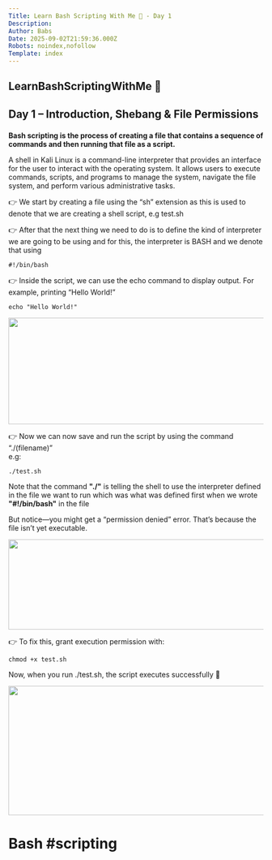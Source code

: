 ```yaml
---
Title: Learn Bash Scripting With Me 🚀 - Day 1
Description: 
Author: Babs
Date: 2025-09-02T21:59:36.000Z
Robots: noindex,nofollow
Template: index
---
```

<h2>
  
  
  LearnBashScriptingWithMe 🚀
</h2>

<h2>
  
  
  Day 1 – Introduction, Shebang &amp; File Permissions
</h2>

<p><strong>Bash scripting is the process of creating a file that contains a sequence of commands and then running that file as a script.</strong></p>

<p>A shell in Kali Linux is a command-line interpreter that provides an interface for the user to interact with the operating system. It allows users to execute commands, scripts, and programs to manage the system, navigate the file system, and perform various administrative tasks.</p>

<p>👉 We start by creating a file using the “sh” extension as this is used to denote that we are creating a shell script, e.g test.sh</p>

<p>👉 After that the next thing we need to do is to define the kind of interpreter we are going to be using and for this, the interpreter is BASH and we denote that using<br>
</p>

<div class="highlight js-code-highlight">
<pre class="highlight plaintext"><code>#!/bin/bash
</code></pre>

</div>



<p>👉 Inside the script, we can use the echo command to display output. For example, printing “Hello World!”<br>
</p>

<div class="highlight js-code-highlight">
<pre class="highlight plaintext"><code>echo "Hello World!"
</code></pre>

</div>



<p><a href="https://media2.dev.to/dynamic/image/width=800%2Cheight=%2Cfit=scale-down%2Cgravity=auto%2Cformat=auto/https%3A%2F%2Fdev-to-uploads.s3.amazonaws.com%2Fuploads%2Farticles%2F98ewoghtt5q1lqfx96ud.png" class="article-body-image-wrapper"><img src="https://media2.dev.to/dynamic/image/width=800%2Cheight=%2Cfit=scale-down%2Cgravity=auto%2Cformat=auto/https%3A%2F%2Fdev-to-uploads.s3.amazonaws.com%2Fuploads%2Farticles%2F98ewoghtt5q1lqfx96ud.png" alt=" " width="800" height="210"></a></p>

<p>👉 Now we can now save and run the script by using the command “./(filename)” <br>
e.g:<br>
</p>

<div class="highlight js-code-highlight">
<pre class="highlight plaintext"><code>./test.sh
</code></pre>

</div>



<p>Note that the command <strong>"./"</strong> is telling the shell to use the interpreter defined in the file we want to run which was what was defined first when we wrote <strong>"#!/bin/bash"</strong> in the file</p>

<p>But notice—you might get a “permission denied” error. That’s because the file isn’t yet executable.</p>

<p><a href="https://media2.dev.to/dynamic/image/width=800%2Cheight=%2Cfit=scale-down%2Cgravity=auto%2Cformat=auto/https%3A%2F%2Fdev-to-uploads.s3.amazonaws.com%2Fuploads%2Farticles%2F0enxetqxxjdrvqwnfc2b.png" class="article-body-image-wrapper"><img src="https://media2.dev.to/dynamic/image/width=800%2Cheight=%2Cfit=scale-down%2Cgravity=auto%2Cformat=auto/https%3A%2F%2Fdev-to-uploads.s3.amazonaws.com%2Fuploads%2Farticles%2F0enxetqxxjdrvqwnfc2b.png" alt=" " width="705" height="178"></a></p>

<p>👉 To fix this, grant execution permission with:<br>
</p>

<div class="highlight js-code-highlight">
<pre class="highlight plaintext"><code>chmod +x test.sh
</code></pre>

</div>



<p>Now, when you run ./test.sh, the script executes successfully 🎉</p>

<p><a href="https://media2.dev.to/dynamic/image/width=800%2Cheight=%2Cfit=scale-down%2Cgravity=auto%2Cformat=auto/https%3A%2F%2Fdev-to-uploads.s3.amazonaws.com%2Fuploads%2Farticles%2Fdvg1524188ni2s1vyz1j.png" class="article-body-image-wrapper"><img src="https://media2.dev.to/dynamic/image/width=800%2Cheight=%2Cfit=scale-down%2Cgravity=auto%2Cformat=auto/https%3A%2F%2Fdev-to-uploads.s3.amazonaws.com%2Fuploads%2Farticles%2Fdvg1524188ni2s1vyz1j.png" alt=" " width="800" height="255"></a></p>

<h1>
  
  
  Bash #scripting
</h1>

